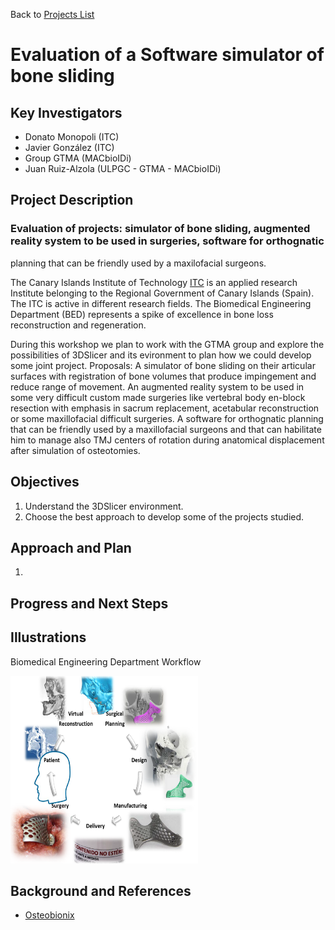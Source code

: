 Back to [Projects List](../../README.md#ProjectsList)

# Evaluation of a Software simulator of bone sliding

## Key Investigators

- Donato Monopoli (ITC)
- Javier González (ITC)
- Group GTMA (MACbioIDi)
- Juan Ruiz-Alzola (ULPGC - GTMA - MACbioIDi)

## Project Description

### Evaluation of projects: simulator of bone sliding, augmented reality system to be used in surgeries, software for orthognatic
planning that can be friendly used by a maxilofacial surgeons.

The Canary Islands Institute of Technology [ITC](http://www.itccanarias.org/web/) is an applied research Institute belonging to
the Regional Government of Canary Islands (Spain). The ITC is active in different research fields. The Biomedical Engineering Department (BED) represents a spike of excellence in bone loss reconstruction and regeneration. 

During this workshop we plan to work with the GTMA group and explore the possibilities of 3DSlicer and its evironment to plan how we could develop some joint project.
Proposals:
A simulator of bone sliding on their articular surfaces with registration of bone volumes that produce impingement and reduce range of movement.
An augmented reality system to be used in some very difficult custom made surgeries like vertebral body en-block resection with
emphasis in sacrum replacement, acetabular reconstruction or some maxillofacial difficult surgeries.
A software for orthognatic planning that can be friendly used by a maxillofacial surgeons and that can habilitate him to manage
also TMJ centers of rotation during anatomical displacement after simulation of osteotomies.


## Objectives

1. Understand the 3DSlicer environment.
1. Choose the best approach to develop some of the projects studied.

## Approach and Plan

1. 

## Progress and Next Steps

## Illustrations

Biomedical Engineering Department Workflow

<img src="ITC_Presentation.png" width="300" height="300">

## Background and References

+ [Osteobionix]()

